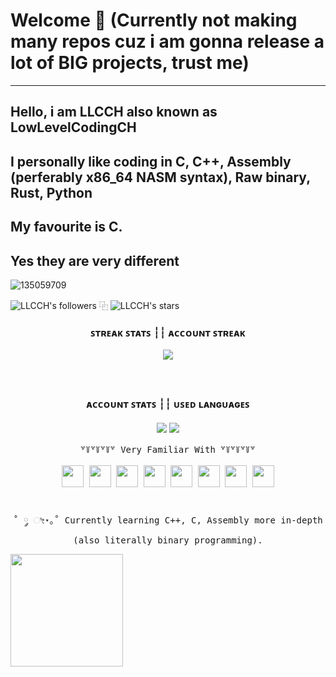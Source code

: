 # Welcome 👋 (Currently not making many repos cuz i am gonna release a lot of BIG projects, trust me)
---
## Hello, i am LLCCH also known as LowLevelCodingCH
## I personally like coding in C, C++, Assembly (perferably x86_64 NASM syntax), Raw binary, Rust, Python
## My favourite is C.
## Yes they are very different

![135059709](https://github.com/LowLevelCodingCH/LowLevelCodingCH/assets/135059709/9cc30846-3f9e-4d6a-b0e6-0bceb0a0c067)

<img alt="LLCCH's followers" src="https://img.shields.io/github/followers/LowLevelCodingCH?color=f92672&label=Follows&logo=github&logoColor=ffffff&style=flat-square"> ⿻
<img alt="LLCCH's stars" src="https://img.shields.io/github/stars/LowLevelCodingCH?color=f92672&label=Stars&logo=github&logoColor=ffffff&style=flat-square">

<h3 align="center">
    <p> ꜱᴛʀᴇᴀᴋ ꜱᴛᴀᴛꜱ ┆┆ ᴀᴄᴄᴏᴜɴᴛ ꜱᴛʀᴇᴀᴋ </p> 
        <img align="center" src="https://streak-stats.demolab.com?user=LowLevelCodingCH&theme=transparent&hide_border=true&border_radius=10&locale=en&mode=weekly&card_width=800&background=00000000&ring=fcfcfc&currStreakLabel=C3C3C3&fire=f92672&stroke=f92672&sideLabels=ffffff" />
    <p>
</h3>

<h3 align="center">
    <br>
    <p> ᴀᴄᴄᴏᴜɴᴛ ꜱᴛᴀᴛꜱ ┆┆ ᴜꜱᴇᴅ ʟᴀɴɢᴜᴀɢᴇꜱ </p>
    <img align="center" src="https://github-readme-stats.vercel.app/api?username=LowLevelCodingCH&show_icons=true&theme=transparent&bg-color=00000000&hide_border=false&title_color=f92672&text_color=aaaaaa&count_private=true&locale=en&rank_icon=percentile&border_color=00000000&border_radius=10&line_height=25&&show=reviews,discussions_started,discussions_answered&include_all_commits=true&text_bold=true" />
    <img align="center" src="https://github-readme-stats.vercel.app/api/top-langs/?username=LowLevelCodingCH&langs_count=15&layout=compact&hide_border=false&theme=transparent&locale=en&title_color=f92072&text_color=c3c3c3&card_width=350&border_color=00000000&border_radius=10&line_height=30" />
</h3> 

<p align="center">
    <kbd>
        <kbd>꒷꒦꒷꒦꒷꒦꒷ Very Familiar With ꒷꒦꒷꒦꒷꒦꒷</kbd>
        <br><br>        
        <img width="35px" src="https://cdn.jsdelivr.net/gh/devicons/devicon/icons/python/python-original.svg" />
        <img width="35px" src="https://cdn.jsdelivr.net/gh/devicons/devicon/icons/vim/vim-original.svg" />
        <img width="35px" src="https://cdn.jsdelivr.net/gh/devicons/devicon/icons/bash/bash-original.svg" />
        <img width="35px" src="https://cdn.jsdelivr.net/gh/devicons/devicon/icons/linux/linux-original.svg" />
        <img width="35px" src="https://cdn.jsdelivr.net/gh/devicons/devicon/icons/debian/debian-original.svg" />
        <img width="35px" src="https://cdn.jsdelivr.net/gh/devicons/devicon/icons/ubuntu/ubuntu-plain.svg" />
        <img width="35px" src="https://commons.wikimedia.org/wiki/File:C_Programming_Language.svg" />
        <img width="35px" src="https://commons.wikimedia.org/wiki/File:ISO_C%2B%2B_Logo.svg" />
        <br>
    </kbd>
    <br><br>
    <kbd>˚ ༘ ೀ⋆｡˚ Currently learning C++, C, Assembly more in-depth (also literally binary programming).</kbd>
    <br>
</p>

<a href="https://github.com/LowLevelCodingCH">
  <img height="180em" src="https://github-readme-stats.vercel.app/api?username=LowLevelCodingCH&theme=dracula&show_icons=true" />
</a>
